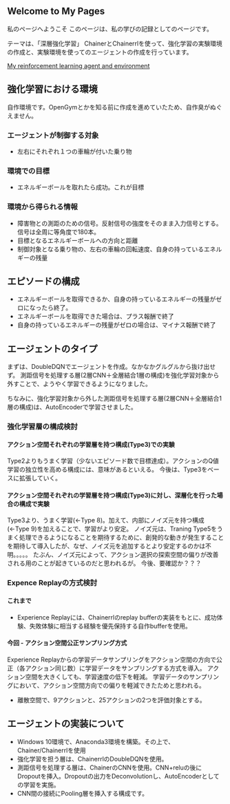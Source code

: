## Welcome to My Pages

私のページへようこそ
このページは、私の学びの記録としてのページです。

テーマは、「深層強化学習」
ChainerとChainerrlを使って、強化学習の実験環境の作成と、実験環境を使ってのエージェントの作成を行っています。

[My reinforcement learning agent and environment](https://github.com/PFA03027/twn_rl)

## 強化学習における環境
自作環境です。OpenGymとかを知る前に作成を進めていたため、自作臭がぬぐえません。

### エージェントが制御する対象
- 左右にそれぞれ１つの車輪が付いた乗り物

### 環境での目標
- エネルギーボールを取れたら成功。これが目標

### 環境から得られる情報
- 障害物との測距のための信号。反射信号の強度をそのまま入力信号とする。信号は全周に等角度で180本。
- 目標となるエネルギーボールへの方向と距離
- 制御対象となる乗り物の、左右の車輪の回転速度、自身の持っているエネルギーの残量

## エピソードの構成
- エネルギーボールを取得できるか、自身の持っているエネルギーの残量がゼロになったら終了。
- エネルギーボールを取得できた場合は、プラス報酬で終了
- 自身の持っているエネルギーの残量がゼロの場合は、マイナス報酬で終了

## エージェントのタイプ
まずは、DoubleDQNでエージェントを作成。なかなかグルグルから抜け出せず。
測距信号を処理する層(2層CNN＋全層結合1層の構成)を強化学習対象から外すことで、ようやく学習できるようになりました。

ちなみに、強化学習対象から外した測距信号を処理する層(2層CNN＋全層結合1層の構成)は、AutoEncoderで学習させました。

### 強化学習層の構成検討
#### アクション空間それぞれの学習層を持つ構成(Type3)での実験
Type2よりもうまく学習（少ないエピソード数で目標達成）。アクションのQ値学習の独立性を高める構成には、意味があるといえる。
今後は、Type3をベースに拡張していく。

#### アクション空間それぞれの学習層を持つ構成(Type3)に対し、深層化を行った場合の構成で実験
Type3より、うまく学習(←Type 8)。加えて、内部にノイズ元を持つ構成(←Type 9)を加えることで、学習がより安定。
ノイズ元は、Traning Type5をうまく処理できるようになることを期待するために、創発的な動きが発生することを期待して導入したが、なぜ、ノイズ元を追加するとより安定するのかは不明。。。。。
たぶん、ノイズ元によって、アクション選択の探索空間の偏りが改善される用のことが起きているのだと思われるが。
今後、要確認か？？？

### Expence Replayの方式検討
#### これまで
- Experience Replayには、Chainerrlのreplay bufferの実装をもとに、成功体験、失敗体験に相当する経験を優先保持する自作bufferを使用。

#### 今回 - アクション空間公正サンプリング方式
Experience Replayからの学習データサンプリングをアクション空間の方向で公正（各アクション同じ数）に学習データをサンプリングする方式を導入。
アクション空間を大きくしても、学習速度の低下を軽減。
学習データのサンプリングにおいて、アクション空間方向での偏りを軽減できたためと思われる。
- 離散空間で、9アクションと、25アクションの2つを評価対象とする。

## エージェントの実装について
- Windows 10環境で、Anaconda3環境を構築。その上で、Chainer/Chainerrlを使用
- 強化学習を担う層は、ChainerrlのDoubleDQNを使用。
- 測距信号を処理する層は、ChainerのCNNを使用。CNN+reluの後にDropoutを挿入。Dropoutの出力をDeconvolutionし、AutoEncoderとしての学習を実施。
- CNN間の接続にPooling層を挿入する構成です。


